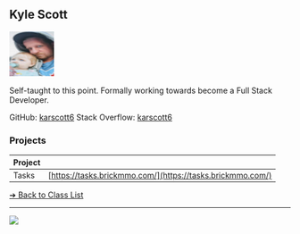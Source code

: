 <style>@import url("//readme.codeadam.ca/readme.css");</style>

## Kyle Scott

![Kyle Scott](../images/karscott6.jpg)

Self-taught to this point. Formally working towards become a Full Stack Developer.

GitHub: [karscott6](https://github.com/karscott6)
Stack Overflow: [karscott6](https://stackoverflow.com/users/22524549/karscott6)  

### Projects

| Project | |
| - | - |
| Tasks | [https://tasks.brickmmo.com/](https://tasks.brickmmo.com/) |

[&#10132; Back to Class List](/)

---

<a href="https://brickmmo.com">
<img src="https://brickmmo.com/images/brickmmo-logo-horizontal.jpg" width="100">
</a>